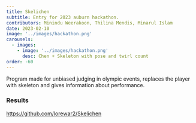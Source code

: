 ```yaml
---
title: Skelichen
subtitle: Entry for 2023 auburn hackathon.
contributors: Minindu Weerakoon, Thilina Mendis, Minarul Islam
date: 2023-02-10
image: '../images/hackathon.png'
carousels: 
  - images: 
    - image: '../images/hackathon.png'
      desc: Chen + Skeleton with pose and twirl count
order: -60
---
```


Program made for unbiased judging in olympic events, replaces the player with skeleton and gives information about performance. 

### Results

https://github.com/lorewar2/Skelichen